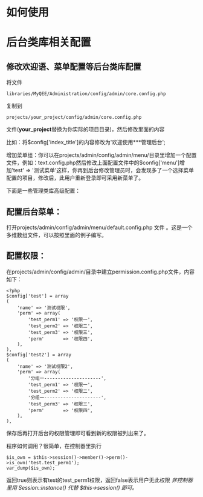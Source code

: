 如何使用
====





后台类库相关配置
====

修改欢迎语、菜单配置等后台类库配置
-------------------------------------
将文件

	libraries/MyQEE/Administration/config/admin/core.config.php 

复制到 

	projects/your_project/config/admin/core.config.php

文件(**your_project**替换为你实际的项目目录)，然后修改里面的内容

比如：将$config['index_title']的内容修改为'欢迎使用***管理后台';

增加菜单组：你可以在projects/admin/config/admin/menu/目录里增加一个配置文件，例如：text.config.php然后修改上面配置文件中的$config['menu']增加'test' => '测试菜单'这样，你再到后台修改管理员时，会发现多了一个选择菜单配置的项目，修改后，此用户重新登录即可采用新菜单了。


下面是一些管理类库高级配置：

配置后台菜单：
-------------------------------------
打开projects/admin/config/admin/menu/default.config.php 文件 。这是一个多维数组文件，可以按照里面的例子编写。


配置权限：
-------------------------------------
在projects/admin/config/admin/目录中建立permission.config.php文件，内容如下：

	<?php
	$config['test'] = array
	(
	    'name' => '测试权限',
	    'perm' => array(
	        'test_perm1' => '权限一',
	        'test_perm2' => '权限二',
	        'test_perm3' => '权限三',
	        'perm'       => '权限四',
	    ),
	),
	$config['test2'] = array
	(
	    'name' => '测试权限2',
	    'perm' => array(
	        '分组一---------------------',
	        'test_perm1' => '权限一',
	        'test_perm2' => '权限二',
	        '分组一---------------------',
	        'test_perm3' => '权限三',
	        'perm'       => '权限四',
	    ),
	),


保存后再打开后台的权限管理即可看到新的权限被列出来了。

程序如何调用？很简单，在控制器里执行

    $is_own = $this->session()->member()->perm()->is_own('test.test_perm1');
    var_dump($is_own);

返回true则表示有test的test_perm1权限，返回false表示用户无此权限
*非控制器里用 Session::instance() 代替 $this->session() 即可。*

